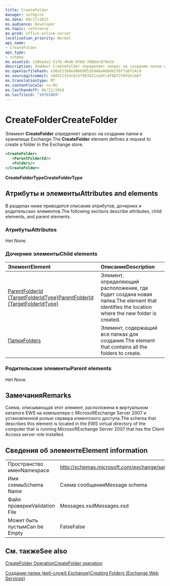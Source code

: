 ```yaml
---
title: CreateFolder
manager: sethgros
ms.date: 09/17/2015
ms.audience: Developer
ms.topic: reference
ms.prod: office-online-server
localization_priority: Normal
api_name:
- CreateFolder
api_type:
- schema
ms.assetid: 110bada1-517b-4bd6-870d-7086dc879e5d
description: Элемент CreateFolder определяет запрос на создание папки в хранилище Exchange.
ms.openlocfilehash: e30af23b8ed8669053b94be460d62fbf7abf24c9
ms.sourcegitcommit: 34041125dc8c5f993b21cebfc4f8b72f0fd2cb6f
ms.translationtype: MT
ms.contentlocale: ru-RU
ms.lasthandoff: 06/21/2018
ms.locfileid: "19761869"
---
```

# <a name="createfolder"></a><span data-ttu-id="eed71-103">CreateFolder</span><span class="sxs-lookup"><span data-stu-id="eed71-103">CreateFolder</span></span>

<span data-ttu-id="eed71-104">Элемент **CreateFolder** определяет запрос на создание папки в хранилище Exchange.</span><span class="sxs-lookup"><span data-stu-id="eed71-104">The **CreateFolder** element defines a request to create a folder in the Exchange store.</span></span> 
  
```xml
<CreateFolder>
   <ParentFolderId/>
   <Folders/>
</CreateFolder>
```

 <span data-ttu-id="eed71-105">**CreateFolderType**</span><span class="sxs-lookup"><span data-stu-id="eed71-105">**CreateFolderType**</span></span>
## <a name="attributes-and-elements"></a><span data-ttu-id="eed71-106">Атрибуты и элементы</span><span class="sxs-lookup"><span data-stu-id="eed71-106">Attributes and elements</span></span>

<span data-ttu-id="eed71-107">В разделах ниже приводится описание атрибутов, дочерних и родительских элементов.</span><span class="sxs-lookup"><span data-stu-id="eed71-107">The following sections describe attributes, child elements, and parent elements.</span></span>
  
### <a name="attributes"></a><span data-ttu-id="eed71-108">Атрибуты</span><span class="sxs-lookup"><span data-stu-id="eed71-108">Attributes</span></span>

<span data-ttu-id="eed71-109">Нет.</span><span class="sxs-lookup"><span data-stu-id="eed71-109">None.</span></span>
  
### <a name="child-elements"></a><span data-ttu-id="eed71-110">Дочерние элементы</span><span class="sxs-lookup"><span data-stu-id="eed71-110">Child elements</span></span>

|<span data-ttu-id="eed71-111">**Элемент**</span><span class="sxs-lookup"><span data-stu-id="eed71-111">**Element**</span></span>|<span data-ttu-id="eed71-112">**Описание**</span><span class="sxs-lookup"><span data-stu-id="eed71-112">**Description**</span></span>|
|:-----|:-----|
|[<span data-ttu-id="eed71-113">ParentFolderId (TargetFolderIdType)</span><span class="sxs-lookup"><span data-stu-id="eed71-113">ParentFolderId (TargetFolderIdType)</span></span>](parentfolderid-targetfolderidtype.md) <br/> |<span data-ttu-id="eed71-114">Элемент, определяющий расположение, где будет создана новая папка.</span><span class="sxs-lookup"><span data-stu-id="eed71-114">The element that identifies the location where the new folder is created.</span></span>  <br/> |
|[<span data-ttu-id="eed71-115">Папки</span><span class="sxs-lookup"><span data-stu-id="eed71-115">Folders</span></span>](folders-ex15websvcsotherref.md) <br/> |<span data-ttu-id="eed71-116">Элемент, содержащий все папках для создания.</span><span class="sxs-lookup"><span data-stu-id="eed71-116">The element that contains all the folders to create.</span></span>  <br/> |
   
### <a name="parent-elements"></a><span data-ttu-id="eed71-117">Родительские элементы</span><span class="sxs-lookup"><span data-stu-id="eed71-117">Parent elements</span></span>

<span data-ttu-id="eed71-118">Нет.</span><span class="sxs-lookup"><span data-stu-id="eed71-118">None.</span></span>
  
## <a name="remarks"></a><span data-ttu-id="eed71-119">Замечания</span><span class="sxs-lookup"><span data-stu-id="eed71-119">Remarks</span></span>

<span data-ttu-id="eed71-120">Схема, описывающая этот элемент, расположена в виртуальном каталоге EWS на компьютере с MicrosoftExchange Server 2007 и установленной ролью сервера клиентского доступа.</span><span class="sxs-lookup"><span data-stu-id="eed71-120">The schema that describes this element is located in the EWS virtual directory of the computer that is running MicrosoftExchange Server 2007 that has the Client Access server role installed.</span></span>
  
## <a name="element-information"></a><span data-ttu-id="eed71-121">Сведения об элементе</span><span class="sxs-lookup"><span data-stu-id="eed71-121">Element information</span></span>

|||
|:-----|:-----|
|<span data-ttu-id="eed71-122">Пространство имен</span><span class="sxs-lookup"><span data-stu-id="eed71-122">Namespace</span></span>  <br/> |http://schemas.microsoft.com/exchange/services/2006/messages  <br/> |
|<span data-ttu-id="eed71-123">Имя схемы</span><span class="sxs-lookup"><span data-stu-id="eed71-123">Schema Name</span></span>  <br/> |<span data-ttu-id="eed71-124">Схема сообщения</span><span class="sxs-lookup"><span data-stu-id="eed71-124">Message schema</span></span>  <br/> |
|<span data-ttu-id="eed71-125">Файл проверки</span><span class="sxs-lookup"><span data-stu-id="eed71-125">Validation File</span></span>  <br/> |<span data-ttu-id="eed71-126">Messages.xsd</span><span class="sxs-lookup"><span data-stu-id="eed71-126">Messages.xsd</span></span>  <br/> |
|<span data-ttu-id="eed71-127">Может быть пустым</span><span class="sxs-lookup"><span data-stu-id="eed71-127">Can be Empty</span></span>  <br/> |<span data-ttu-id="eed71-128">False</span><span class="sxs-lookup"><span data-stu-id="eed71-128">False</span></span>  <br/> |
   
## <a name="see-also"></a><span data-ttu-id="eed71-129">См. также</span><span class="sxs-lookup"><span data-stu-id="eed71-129">See also</span></span>



[<span data-ttu-id="eed71-130">CreateFolder Operation</span><span class="sxs-lookup"><span data-stu-id="eed71-130">CreateFolder operation</span></span>](createfolder-operation.md)


[<span data-ttu-id="eed71-131">Создание папки (веб-служб Exchange)</span><span class="sxs-lookup"><span data-stu-id="eed71-131">Creating Folders (Exchange Web Services)</span></span>](http://msdn.microsoft.com/library/3b15b0ec-8691-45ed-9a24-a91ff732d6cf%28Office.15%29.aspx)


